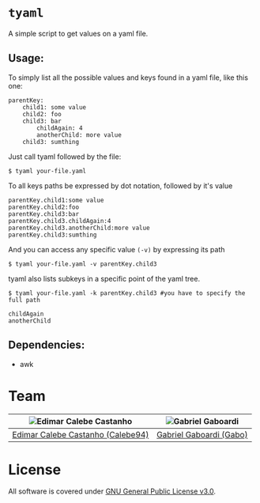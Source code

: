 # `tyaml`

A simple script to get values on a yaml file.

## Usage:
To simply list all the possible values and keys found in a yaml file, like this one:
```
parentKey:
    child1: some value
    child2: foo
    child3: bar
        childAgain: 4
        anotherChild: more value
    child3: sumthing
```
Just call tyaml followed by the file:
```
$ tyaml your-file.yaml
```
To all keys paths be expressed by dot notation, followed by it's value
```
parentKey.child1:some value
parentKey.child2:foo
parentKey.child3:bar
parentKey.child3.childAgain:4
parentKey.child3.anotherChild:more value
parentKey.child3:sumthing
```
And you can access any specific value `(-v)` by expressing its path
```
$ tyaml your-file.yaml -v parentKey.child3
```

tyaml also lists subkeys in a specific point of the yaml tree.

```
$ tyaml your-file.yaml -k parentKey.child3 #you have to specify the full path
```
```
childAgain
anotherChild
```

## Dependencies:
- awk

# Team

| <img src="https://github.com/Calebe94.png?size=200" alt="Edimar Calebe Castanho"> | <img src="https://github.com/gbgabo.png?size=200" alt="Gabriel Gaboardi"> |
|:---------------------------------------------------------------------------------:|:-------------------------------------------------------------------------:|
| [Edimar Calebe Castanho (Calebe94)](https://github.com/Calebe94)                  | [Gabriel Gaboardi (Gabo)](https://github.com/gbgabo)                      |

# License

All software is covered under [GNU General Public License v3.0](https://www.gnu.org/licenses/gpl-3.0.en.html).
